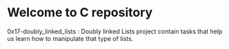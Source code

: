 # Welcome to C repository

 0x17-doubly_linked_lists : Doubly linked Lists project contain tasks that help us learn how to manipulate that type of lists.
